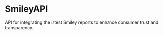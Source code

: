 # SmileyAPI
API for integrating the latest Smiley reports to enhance consumer trust and transparency.
